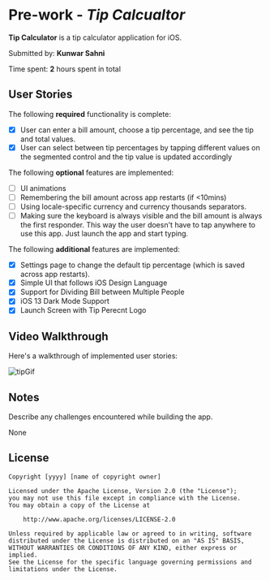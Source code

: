 # Pre-work - *Tip Calcualtor*

**Tip Calculator** is a tip calculator application for iOS.

Submitted by: **Kunwar Sahni**

Time spent: **2** hours spent in total

## User Stories

The following **required** functionality is complete:

* [x] User can enter a bill amount, choose a tip percentage, and see the tip and total values.
* [x] User can select between tip percentages by tapping different values on the segmented control and the tip value is updated accordingly

The following **optional** features are implemented:

* [ ] UI animations
* [ ] Remembering the bill amount across app restarts (if <10mins)
* [ ] Using locale-specific currency and currency thousands separators.
* [ ] Making sure the keyboard is always visible and the bill amount is always the first responder. This way the user doesn't have to tap anywhere to use this app. Just launch the app and start typing.

The following **additional** features are implemented:

- [x] Settings page to change the default tip percentage (which is saved across app restarts).
- [x] Simple UI that follows iOS Design Language
- [x] Support for Dividing Bill between Multiple People
- [x] iOS 13 Dark Mode Support 
- [x] Launch Screen with Tip Perecnt Logo

## Video Walkthrough

Here's a walkthrough of implemented user stories:

![tipGif](https://user-images.githubusercontent.com/22580992/72545949-e4ca6100-3857-11ea-9837-51a73340c2c3.gif)

## Notes

Describe any challenges encountered while building the app.

None

## License

    Copyright [yyyy] [name of copyright owner]

    Licensed under the Apache License, Version 2.0 (the "License");
    you may not use this file except in compliance with the License.
    You may obtain a copy of the License at

        http://www.apache.org/licenses/LICENSE-2.0

    Unless required by applicable law or agreed to in writing, software
    distributed under the License is distributed on an "AS IS" BASIS,
    WITHOUT WARRANTIES OR CONDITIONS OF ANY KIND, either express or implied.
    See the License for the specific language governing permissions and
    limitations under the License.
